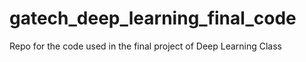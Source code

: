 # gatech_deep_learning_final_code
Repo for the code used in the final project of Deep Learning Class
